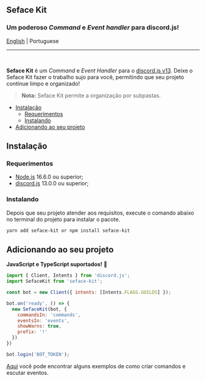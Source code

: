 ## Seface Kit
### Um poderoso _Command_ e _Event handler_ para discord.js!
[English](./../README.md) | Portuguese

---
<br/>

**Seface Kit** é um _Command_ e _Event Handler_ para o [discord.js v13](https://github.com/discordjs/discord.js/releases/tag/13.0.0). Deixe o Seface Kit fazer o trabalho sujo para você, permitindo que seu projeto continue limpo e organizado!

> **Nota:** Seface Kit permite a organização por subpastas.

- [Instalação](#instalação)
  - [Requerimentos](#requerimentos)
  - [Instalando](#instalando)
- [Adicionando ao seu projeto](#adicionando-ao-seu-projeto)

## Instalação
### Requerimentos
  * [Node.js](https://nodejs.org/en/) 16.6.0 ou superior;
  * [discord.js](https://discord.js.org/) 13.0.0 ou superior;

### Instalando
Depois que seu projeto atender aos requisitos, execute o comando abaixo no terminal do projeto para instalar o pacote.

```sh
yarn add seface-kit or npm install seface-kit
```

## Adicionando ao seu projeto
**JavaScript e TypeScript suportados!** 🎉

```js
import { Client, Intents } from 'discord.js';
import SefaceKit from 'seface-kit';

const bot = new Client({ intents: [Intents.FLAGS.GUILDS] });

bot.on('ready', () => {
  new SefaceKit(bot, {
    commandsIn: 'commands',
    eventsIn: 'events',
    showWarns: true,
    prefix: '!'
  })
})

bot.login('BOT_TOKEN');
```
[Aqui](./examples) você pode encontrar alguns exemplos de como criar comandos e escutar eventos.

